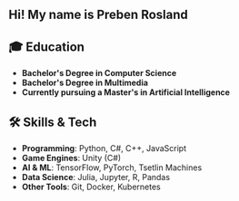 <h2 align="left">Hi! My name is Preben Rosland</h2>

## 🎓 Education  
- **Bachelor's Degree in Computer Science**  
- **Bachelor's Degree in Multimedia**  
- **Currently pursuing a Master's in Artificial Intelligence**  

## 🛠️ Skills & Tech  
- **Programming**: Python, C#, C++, JavaScript  
- **Game Engines**: Unity (C#)
- **AI & ML**: TensorFlow, PyTorch, Tsetlin Machines  
- **Data Science**: Julia, Jupyter, R, Pandas
- **Other Tools**: Git, Docker, Kubernetes
